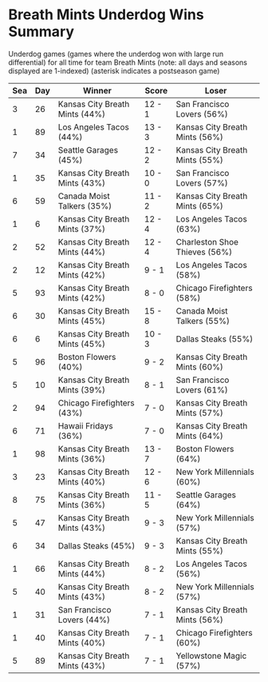 # Breath Mints Underdog Wins Summary



Underdog games (games where the underdog won with large run differential) for all time for team Breath Mints (note: all days and seasons displayed are 1-indexed) (asterisk indicates a postseason game)


| Sea | Day | Winner | Score | Loser | 
| ------ |------ |------ |------ |------ |
| 3 | 26 | Kansas City Breath Mints (44%) | 12 - 1 | San Francisco Lovers (56%) | 
| 1 | 89 | Los Angeles Tacos (44%) | 13 - 3 | Kansas City Breath Mints (56%) | 
| 7 | 34 | Seattle Garages (45%) | 12 - 2 | Kansas City Breath Mints (55%) | 
| 1 | 35 | Kansas City Breath Mints (43%) | 10 - 0 | San Francisco Lovers (57%) | 
| 6 | 59 | Canada Moist Talkers (35%) | 11 - 2 | Kansas City Breath Mints (65%) | 
| 1 | 6 | Kansas City Breath Mints (37%) | 12 - 4 | Los Angeles Tacos (63%) | 
| 2 | 52 | Kansas City Breath Mints (44%) | 12 - 4 | Charleston Shoe Thieves (56%) | 
| 2 | 12 | Kansas City Breath Mints (42%) | 9 - 1 | Los Angeles Tacos (58%) | 
| 5 | 93 | Kansas City Breath Mints (42%) | 8 - 0 | Chicago Firefighters (58%) | 
| 6 | 30 | Kansas City Breath Mints (45%) | 15 - 8 | Canada Moist Talkers (55%) | 
| 6 | 6 | Kansas City Breath Mints (45%) | 10 - 3 | Dallas Steaks (55%) | 
| 5 | 96 | Boston Flowers (40%) | 9 - 2 | Kansas City Breath Mints (60%) | 
| 5 | 10 | Kansas City Breath Mints (39%) | 8 - 1 | San Francisco Lovers (61%) | 
| 2 | 94 | Chicago Firefighters (43%) | 7 - 0 | Kansas City Breath Mints (57%) | 
| 6 | 71 | Hawaii Fridays (36%) | 7 - 0 | Kansas City Breath Mints (64%) | 
| 1 | 98 | Kansas City Breath Mints (36%) | 13 - 7 | Boston Flowers (64%) | 
| 3 | 23 | Kansas City Breath Mints (40%) | 12 - 6 | New York Millennials (60%) | 
| 8 | 75 | Kansas City Breath Mints (36%) | 11 - 5 | Seattle Garages (64%) | 
| 5 | 47 | Kansas City Breath Mints (43%) | 9 - 3 | New York Millennials (57%) | 
| 6 | 34 | Dallas Steaks (45%) | 9 - 3 | Kansas City Breath Mints (55%) | 
| 1 | 66 | Kansas City Breath Mints (44%) | 8 - 2 | Los Angeles Tacos (56%) | 
| 5 | 40 | Kansas City Breath Mints (43%) | 8 - 2 | New York Millennials (57%) | 
| 1 | 31 | San Francisco Lovers (44%) | 7 - 1 | Kansas City Breath Mints (56%) | 
| 1 | 40 | Kansas City Breath Mints (40%) | 7 - 1 | Chicago Firefighters (60%) | 
| 5 | 89 | Kansas City Breath Mints (43%) | 7 - 1 | Yellowstone Magic (57%) | 


